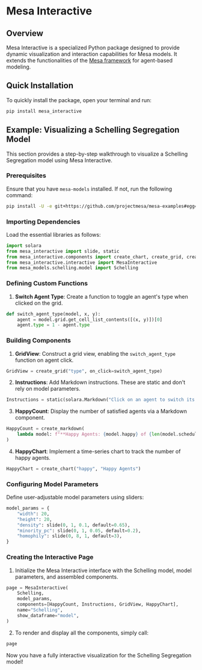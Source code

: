 # Mesa Interactive

## Overview

Mesa Interactive is a specialized Python package designed to provide dynamic visualization and interaction capabilities for Mesa models. It extends the functionalities of the [Mesa framework](https://github.com/projectmesa/mesa) for agent-based modeling.

## Quick Installation

To quickly install the package, open your terminal and run:

```bash
pip install mesa_interactive
```

## Example: Visualizing a Schelling Segregation Model

This section provides a step-by-step walkthrough to visualize a Schelling Segregation model using Mesa Interactive.

### Prerequisites

Ensure that you have `mesa-models` installed. If not, run the following command:

```bash
pip install -U -e git+https://github.com/projectmesa/mesa-examples#egg=mesa-models
```

### Importing Dependencies

Load the essential libraries as follows:

```python
import solara
from mesa_interactive import slide, static
from mesa_interactive.components import create_chart, create_grid, create_markdown
from mesa_interactive.interactive import MesaInteractive
from mesa_models.schelling.model import Schelling
```

### Defining Custom Functions

1. **Switch Agent Type**: Create a function to toggle an agent's type when clicked on the grid.

```python
def switch_agent_type(model, x, y):
    agent = model.grid.get_cell_list_contents([(x, y)])[0]
    agent.type = 1 - agent.type
```

### Building Components

1. **GridView**: Construct a grid view, enabling the `switch_agent_type` function on agent click.

```python
GridView = create_grid("type", on_click=switch_agent_type)
```

2. **Instructions**: Add Markdown instructions. These are static and don't rely on model parameters.

```python
Instructions = static(solara.Markdown("Click on an agent to switch its type."))
```

3. **HappyCount**: Display the number of satisfied agents via a Markdown component.

```python
HappyCount = create_markdown(
    lambda model: f"**Happy Agents: {model.happy} of {len(model.schedule.agents)}**"
)
```

4. **HappyChart**: Implement a time-series chart to track the number of happy agents.

```python
HappyChart = create_chart("happy", "Happy Agents")
```

### Configuring Model Parameters

Define user-adjustable model parameters using sliders:

```python
model_params = {
    "width": 20,
    "height": 20,
    "density": slide(0, 1, 0.1, default=0.65),
    "minority_pc": slide(0, 1, 0.05, default=0.2),
    "homophily": slide(0, 8, 1, default=3),
}
```

### Creating the Interactive Page

1. Initialize the Mesa Interactive interface with the Schelling model, model parameters, and assembled components.

```python
page = MesaInteractive(
    Schelling,
    model_params,
    components=[HappyCount, Instructions, GridView, HappyChart],
    name="Schelling",
    show_dataframe="model",
)
```

2. To render and display all the components, simply call:

```python
page
```

Now you have a fully interactive visualization for the Schelling Segregation model!
